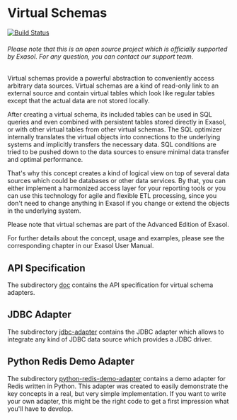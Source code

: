 # Virtual Schemas

[![Build Status](https://travis-ci.org/EXASOL/virtual-schemas.svg?branch=master)](https://travis-ci.org/EXASOL/virtual-schemas)

###### Please note that this is an open source project which is officially supported by Exasol. For any question, you can contact our support team.

Virtual schemas provide a powerful abstraction to conveniently access arbitrary data sources. Virtual schemas are a kind of read-only link to an external source and contain virtual tables which look like regular tables except that the actual data are not stored locally.

After creating a virtual schema, its included tables can be used in SQL queries and even combined with persistent tables stored directly in Exasol, or with other virtual tables from other virtual schemas. The SQL optimizer internally translates the virtual objects into connections to the underlying systems and implicitly transfers the necessary data. SQL conditions are tried to be pushed down to the data sources to ensure minimal data transfer and optimal performance.

That's why this concept creates a kind of logical view on top of several data sources which could be databases or other data services. By that, you can either implement a harmonized access layer for your reporting tools or you can use this technology for agile and flexible ETL processing, since you don't need to change anything in Exasol if you change or extend the objects in the underlying system.

Please note that virtual schemas are part of the Advanced Edition of Exasol.

For further details about the concept, usage and examples, please see the corresponding chapter in our Exasol User Manual.


## API Specification

The subdirectory [doc](doc) contains the API specification for virtual schema adapters.


## JDBC Adapter

The subdirectory [jdbc-adapter](jdbc-adapter) contains the JDBC adapter which allows to integrate any kind of JDBC data source which provides a JDBC driver.

## Python Redis Demo Adapter

The subdirectory [python-redis-demo-adapter](python-redis-demo-adapter) contains a demo adapter for Redis written in Python. This adapter was created to easily demonstrate the key concepts in a real, but very simple implementation. If you want to write your own adapter, this might be the right code to get a first impression what you'll have to develop.
